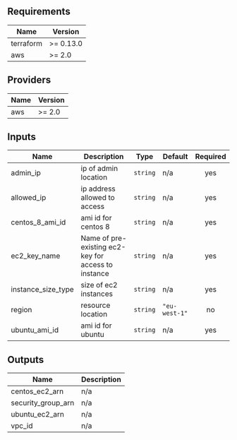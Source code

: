 <!-- BEGINNING OF PRE-COMMIT-TERRAFORM DOCS HOOK -->
## Requirements

| Name | Version |
|------|---------|
| terraform | >= 0.13.0 |
| aws | >= 2.0 |

## Providers

| Name | Version |
|------|---------|
| aws | >= 2.0 |

## Inputs

| Name | Description | Type | Default | Required |
|------|-------------|------|---------|:--------:|
| admin\_ip | ip of admin location | `string` | n/a | yes |
| allowed\_ip | ip address allowed to access | `string` | n/a | yes |
| centos\_8\_ami\_id | ami id for centos 8 | `string` | n/a | yes |
| ec2\_key\_name | Name of pre-existing ec2-key for access to instance | `string` | n/a | yes |
| instance\_size\_type | size of ec2 instances | `string` | n/a | yes |
| region | resource location | `string` | `"eu-west-1"` | no |
| ubuntu\_ami\_id | ami id for ubuntu | `string` | n/a | yes |

## Outputs

| Name | Description |
|------|-------------|
| centos\_ec2\_arn | n/a |
| security\_group\_arn | n/a |
| ubuntu\_ec2\_arn | n/a |
| vpc\_id | n/a |

<!-- END OF PRE-COMMIT-TERRAFORM DOCS HOOK -->
